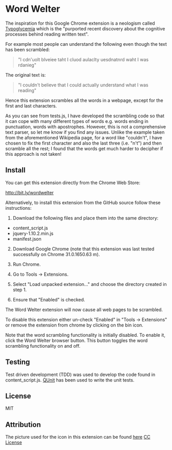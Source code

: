 Word Welter
===========

The inspiration for this Google Chrome extension is a neologism called [Typoglycemia](http://en.wikipedia.org/wiki/Typoglycemia) which is the "purported recent discovery about the cognitive processes behind reading written text".

For example most people can understand the following even though the text has been scrambled:

> "I cdn'uolt blveiee taht I cluod aulaclty uesdnatnrd waht I was rdanieg"

The original text is:

> "I couldn't believe that I could actually understand what I was reading"

Hence this extension scrambles all the words in a webpage, except for the first and last characters.

As you can see from tests.js, I have developed the scrambling code so that it can cope with many different types of words e.g. words ending in punctuation, words with apostrophes. However, this is not a comprehensive text parser, so let me know if you find any issues. Unlike the example taken from the aforementioned Wikipedia page, for a word like "couldn't", I have chosen to fix the first character and also the last three (i.e. "n't") and then scramble all the rest; I found that the words get much harder to decipher if this approach is not taken!

Install
-------

You can get this extension directly from the Chrome Web Store:

http://bit.ly/wordwelter

Alternatively, to install this extension from the GitHub source follow these instructions:

1. Download the following files and place them into the same directory:

  * content_script.js	
  * jquery-1.10.2.min.js
  * manifest.json

2. Download Google Chrome (note that this extension was last tested successfully on Chrome 31.0.1650.63 m).

3. Run Chrome.

4. Go to Tools -> Extensions.

5. Select "Load unpacked extension..." and choose the directory created in step 1.

6. Ensure that "Enabled" is checked.

The Word Welter extension will now cause all web pages to be scrambled.

To disable this extension either un-check "Enabled" in "Tools -> Extensions" or remove the extension from chrome by clicking on the bin icon.

Note that the word scrambling functionality is initially disabled. To enable it, click the Word Welter browser button. This button toggles the word scrambling functionality on and off.

Testing
-------

Test driven development (TDD) was used to develop the code found in content_script.js. [QUnit](http://qunitjs.com/) has been used to write the unit tests.

License
-------

MIT

Attribution
-----------

The picture used for the icon in this extension can be found [here](http://www.flickr.com/photos/chrisinplymouth/3836807704/) [CC License](http://creativecommons.org/licenses/by-nc-sa/2.0/)
